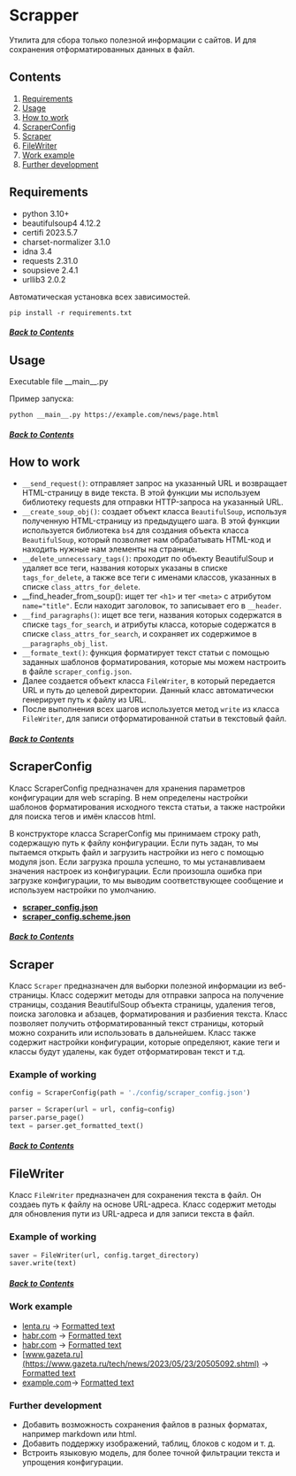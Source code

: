 # Scrapper
Утилита для сбора только полезной информации с сайтов. И для сохранения отформатированных данных в файл.

## Contents
1. [Requirements](#requirements)
2. [Usage](#usage)
3. [How to work](#how-to-work)
4. [ScraperConfig](#scraperconfig)
5. [Scraper](#scraper)
6. [FileWriter](#filewriter)
7. [Work example](#work-example)
8. [Further development](#further-development)

## Requirements

- python 3.10+
- beautifulsoup4 4.12.2
- certifi 2023.5.7
- charset-normalizer 3.1.0
- idna 3.4
- requests 2.31.0
-  soupsieve 2.4.1
- urllib3 2.0.2

Автоматическая установка всех зависимостей.
```console
pip install -r requirements.txt
```

##### [Back to Contents](#contents)

## Usage
Executable file \_\_main\_\_.py

Пример запуска:
```console
python __main__.py https://example.com/news/page.html
```

##### [Back to Contents](#contents)

## How to work

- `__send_request()`: отправляет запрос на указанный URL и возвращает HTML-страницу в виде текста. В этой функции мы используем библиотеку requests для отправки HTTP-запроса на указанный URL.
- `__create_soup_obj()`: создает объект класса `BeautifulSoup`, используя полученную HTML-страницу из предыдущего шага. В этой функции используется библиотека `bs4` для создания объекта класса `BeautifulSoup`, который позволяет нам обрабатывать HTML-код и находить нужные нам элементы на странице.
- `__delete_unnecessary_tags()`: проходит по объекту BeautifulSoup и удаляет все теги, названия которых указаны в списке `tags_for_delete`, а также все теги с именами классов, указанных в списке `class_attrs_for_delete`.
- __find_header_from_soup(): ищет тег `<h1>` и тег `<meta>` с атрибутом `name="title"`. Если находит заголовок, то записывает его в `__header`.
- `__find_paragraphs()`: ищет все теги, названия которых содержатся в списке `tags_for_search`, и атрибуты класса, которые содержатся в списке `class_attrs_for_search`, и сохраняет их содержимое в `__paragraphs_obj_list`.
- `__formate_text()`: функция форматирует текст статьи с помощью заданных шаблонов форматирования, которые мы можем настроить в файле `scraper_config.json`.
- Далее создается объект класса `FileWriter`, в который передается URL и путь до целевой директории. Данный класс автоматически генерирует путь к файлу из URL.
- После выполнения всех шагов используется метод `write` из класса `FileWriter`, для записи отформатированной статьи в текстовый файл.

##### [Back to Contents](#contents)

## ScraperConfig
Класс ScraperConfig предназначен для хранения параметров конфигурации для web scraping. В нем определены настройки шаблонов форматирования исходного текста статьи, а также настройки для поиска тегов и имён классов html.

В конструкторе класса ScraperConfig мы принимаем строку path, содержащую путь к файлу конфигурации. Если путь задан, то мы пытаемся открыть файл и загрузить настройки из него с помощью модуля json. Если загрузка прошла успешно, то мы устанавливаем значения настроек из конфигурации. Если произошла ошибка при загрузке конфигурации, то мы выводим соответствующее сообщение и используем настройки по умолчанию.

- [**scraper_config.json**](https://github.com/foxiam/Scraper/blob/master/src/config/scraper_config.json)
- [**scraper_config.scheme.json**](https://github.com/foxiam/Scraper/blob/master/src/config/scraper_config_schema.json)

##### [Back to Contents](#contents)

## Scraper
Класс `Scraper` предназначен для выборки полезной информации из веб-страницы. Класс содержит методы для отправки запроса на получение страницы, создания BeautifulSoup объекта страницы, удаления тегов, поиска заголовка и абзацев, форматирования и разбиения текста. Класс позволяет получить отформатированный текст страницы, который можно сохранить или использовать в дальнейшем. Класс также содержит настройки конфигурации, которые определяют, какие теги и классы будут удалены, как будет отформатирован текст и т.д.

### Example of working
```python
config = ScraperConfig(path = './config/scraper_config.json')
        
parser = Scraper(url = url, config=config)
parser.parse_page()
text = parser.get_formatted_text()
```

##### [Back to Contents](#contents)

## FileWriter
Класс `FileWriter` предназначен для сохранения текста в файл. Он создаеь путь к файлу на основе URL-адреса. Класс содержит методы для обновления пути из URL-адреса и для записи текста в файл.

### Example of working
```python
saver = FileWriter(url, config.target_directory)
saver.write(text)
```

##### [Back to Contents](#contents)

### Work example

- [lenta.ru](https://lenta.ru/news/2023/05/23/futurephone/) -> [Formatted text](https://github.com/foxiam/Scraper/blob/master/src/pages/lenta.ru/news/2023/05/23/futurephone.txt)
- [habr.com](https://habr.com/ru/news/737080/) -> [Formatted text](https://github.com/foxiam/Scraper/blob/master/src/pages/habr.com/ru/news/737080.txt)
- [habr.com](https://habr.com/ru/companies/smartengines/news/737002/) -> [Formatted text](https://github.com/foxiam/Scraper/blob/master/src/pages/habr.com/ru/companies/smartengines/news/737002.txt)
- [www.gazeta.ru](https://www.gazeta.ru/tech/news/2023/05/23/20505092.shtml) -> [Formatted text](https://github.com/foxiam/Scraper/blob/master/src/pages/www.gazeta.ru/tech/news/2023/05/23/20505092.txt)
- [example.com](https://example.com/news/page.html)-> [Formatted text](https://github.com/foxiam/Scraper/blob/master/src/pages/example.com/news/page.txt)

### Further development
- Добавить возможность сохранения файлов в разных форматах, например markdown или html.
- Добавить поддержку изображений, таблиц, блоков с кодом и т. д.
- Встроить языковую модель, для более точной фильтрации текста и упрощения конфигурации.
